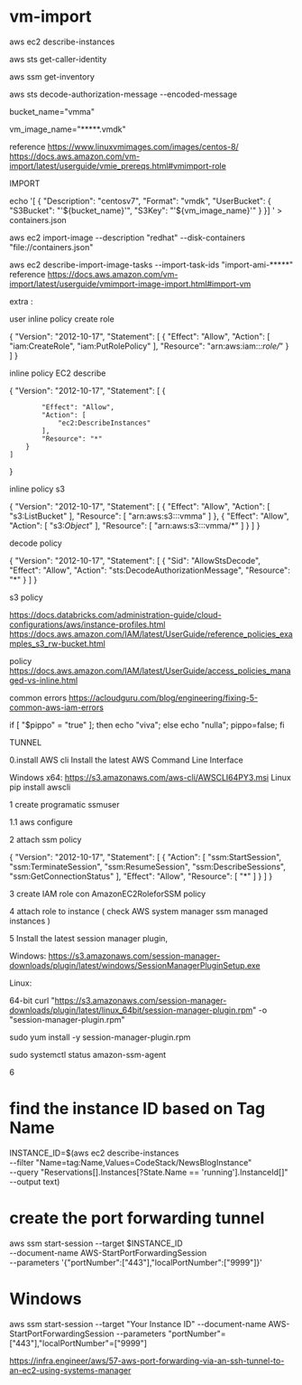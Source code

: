# vm-import



aws ec2 describe-instances

aws sts get-caller-identity

aws ssm get-inventory

aws sts  decode-authorization-message --encoded-message

bucket_name="vmma"

vm_image_name="*****.vmdk"

reference
https://www.linuxvmimages.com/images/centos-8/
https://docs.aws.amazon.com/vm-import/latest/userguide/vmie_prereqs.html#vmimport-role

IMPORT 

echo '[
  {
    "Description": "centosv7",
    "Format": "vmdk",
    "UserBucket": {
        "S3Bucket": "'${bucket_name}'",
        "S3Key": "'${vm_image_name}'"
    }
}]
' > containers.json

aws ec2 import-image --description "redhat" --disk-containers "file://containers.json"


aws ec2 describe-import-image-tasks --import-task-ids "import-ami-*****"
reference
https://docs.aws.amazon.com/vm-import/latest/userguide/vmimport-image-import.html#import-vm

extra :

user inline policy create role

{
    "Version": "2012-10-17",
    "Statement": [
        {
            "Effect": "Allow",
            "Action": [
                "iam:CreateRole",
                "iam:PutRolePolicy"
            ],
            "Resource": "arn:aws:iam::*:role/*"
        }
    ]
}

inline policy EC2 describe 

{
    "Version": "2012-10-17",
    "Statement": [
        {
            
            "Effect": "Allow",
            "Action": [
                "ec2:DescribeInstances"
            ],
            "Resource": "*"
        }
    ]
}


inline policy s3  

{
    "Version": "2012-10-17",
    "Statement": [
        {
            "Effect": "Allow",
            "Action": [
                "s3:ListBucket"
            ],
            "Resource": [
                "arn:aws:s3:::vmma"
            ]
        },
        {
            "Effect": "Allow",
            "Action": [
                "s3:*Object*"
            ],
            "Resource": [
                "arn:aws:s3:::vmma/*"
            ]
        }
    ]
}


decode policy 

{
    "Version": "2012-10-17",
    "Statement": [
        {
            "Sid": "AllowStsDecode",
            "Effect": "Allow",
            "Action": "sts:DecodeAuthorizationMessage",
            "Resource": "*"
        }
    ]
}



s3 policy

https://docs.databricks.com/administration-guide/cloud-configurations/aws/instance-profiles.html
https://docs.aws.amazon.com/IAM/latest/UserGuide/reference_policies_examples_s3_rw-bucket.html

policy
https://docs.aws.amazon.com/IAM/latest/UserGuide/access_policies_managed-vs-inline.html

common errors
https://acloudguru.com/blog/engineering/fixing-5-common-aws-iam-errors

if [ "$pippo" = "true" ]; then echo "viva"; else echo "nulla"; pippo=false;  fi


TUNNEL

0.install AWS cli 
Install the latest AWS Command Line Interface

Windows x64: https://s3.amazonaws.com/aws-cli/AWSCLI64PY3.msi
Linux pip install awscli



1 create programatic ssmuser 

1.1 aws configure

2 attach ssm policy

{
    "Version": "2012-10-17",
    "Statement": [
        {
            "Action": [
                "ssm:StartSession",
                "ssm:TerminateSession",
                "ssm:ResumeSession",
                "ssm:DescribeSessions",
                "ssm:GetConnectionStatus"
            ],
            "Effect": "Allow",
            "Resource": [
                "*"
            ]
        }
    ]
}

3 create IAM role con AmazonEC2RoleforSSM policy

4 attach role to instance ( check AWS system manager ssm managed instances )

5 Install the latest session manager plugin,

Windows: https://s3.amazonaws.com/session-manager-downloads/plugin/latest/windows/SessionManagerPluginSetup.exe

Linux:

64-bit
curl "https://s3.amazonaws.com/session-manager-downloads/plugin/latest/linux_64bit/session-manager-plugin.rpm" -o "session-manager-plugin.rpm"

sudo yum install -y session-manager-plugin.rpm


sudo systemctl status amazon-ssm-agent


6 
 
# find the instance ID based on Tag Name
INSTANCE_ID=$(aws ec2 describe-instances \
               --filter "Name=tag:Name,Values=CodeStack/NewsBlogInstance" \
               --query "Reservations[].Instances[?State.Name == 'running'].InstanceId[]" \
               --output text)
# create the port forwarding tunnel
aws ssm start-session --target $INSTANCE_ID \
                       --document-name AWS-StartPortForwardingSession \
                       --parameters '{"portNumber":["443"],"localPortNumber":["9999"]}'
# Windows                      
aws ssm start-session --target "Your Instance ID" --document-name AWS-StartPortForwardingSession --parameters "portNumber"=["443"],"localPortNumber"=["9999"]

https://infra.engineer/aws/57-aws-port-forwarding-via-an-ssh-tunnel-to-an-ec2-using-systems-manager

